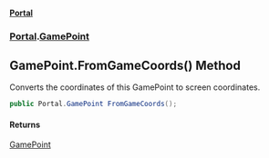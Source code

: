 #### [Portal](index.md 'index')
### [Portal](Portal.md 'Portal').[GamePoint](GamePoint.md 'Portal.GamePoint')

## GamePoint.FromGameCoords() Method

Converts the coordinates of this GamePoint to screen coordinates.

```csharp
public Portal.GamePoint FromGameCoords();
```

#### Returns
[GamePoint](GamePoint.md 'Portal.GamePoint')
